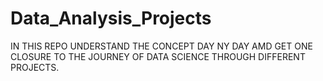 # Data_Analysis_Projects
IN THIS REPO UNDERSTAND THE CONCEPT DAY NY DAY AMD GET ONE CLOSURE TO THE JOURNEY OF DATA SCIENCE THROUGH DIFFERENT PROJECTS.
